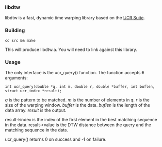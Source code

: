 ### libdtw

libdtw is a fast, dynamic time warping library based on the [UCR Suite](http://www.cs.ucr.edu/~eamonn/UCRsuite.html).

### Building

	cd src && make

This will produce libdtw.a. You will need to link against this library.

### Usage

The only interface is the ucr_query() function. The function accepts 6 arguments:

	int ucr_query(double *q, int m, double r, double *buffer, int buflen, struct ucr_index *result);

_q_ is the pattern to be matched.
_m_ is the number of elements in q. 
_r_ is the size of the warping window.
_buffer_ is the data.
_buflen_ is the length of the data array.
_result_ is the output.

result->index is the index of the first element in the best matching sequence in the data. result->value is the
DTW distance between the query and the matching sequence in the data.

ucr_query() returns 0 on success and -1 on failure.

